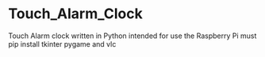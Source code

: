 # Touch_Alarm_Clock
Touch Alarm clock written in Python intended for use the Raspberry Pi
must pip install tkinter pygame and vlc
